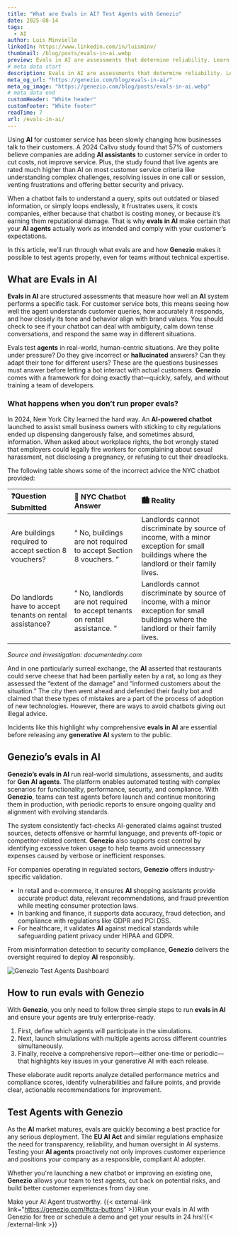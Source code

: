 ```yaml
---
title: "What are Evals in AI? Test Agents with Genezio"
date: 2025-08-14
tags:
  - AI
author: Luis Minvielle
linkedIn: https://www.linkedin.com/in/luisminv/
thumbnail: /blog/posts/evals-in-ai.webp
preview: Evals in AI are assessments that determine reliability. Learn why they matter for customer service bots, and how Genezio helps you test agents.
# meta data start
description: Evals in AI are assessments that determine reliability. Learn why they matter for customer service bots, and how Genezio helps you test agents.
meta_og_url: "https://genezio.com/blog/evals-in-ai/"
meta_og_image: "https://genezio.com/blog/posts/evals-in-ai.webp"
# meta data end
customHeader: "White header"
customFooter: "White footer"
readTime: 7
url: /evals-in-ai/
---
```


Using **AI** for customer service has been slowly changing how businesses talk to their customers. A 2024 Callvu study found that 57% of customers believe companies are adding **AI assistants** to customer service in order to cut costs, not improve service. Plus, the study found that live agents are rated much higher than AI on most customer service criteria like understanding complex challenges, resolving issues in one call or session, venting frustrations and offering better security and privacy.

When a chatbot fails to understand a query, spits out outdated or biased information, or simply loops endlessly, it frustrates users, it costs companies, either because that chatbot is costing money, or because it’s earning them reputational damage. That is why **evals in AI** make certain that your **AI agents** actually work as intended and comply with your customer’s expectations.

In this article, we’ll run through what evals are and how **Genezio** makes it possible to test agents properly, even for teams without technical expertise.

## What are Evals in AI

**Evals in AI** are structured assessments that measure how well an **AI** system performs a specific task. For customer service bots, this means seeing how well the agent understands customer queries, how accurately it responds, and how closely its tone and behavior align with brand values. You should check to see if your chatbot can deal with ambiguity, calm down tense conversations, and respond the same way in different situations.

Evals test **agents** in real-world, human-centric situations. Are they polite under pressure? Do they give incorrect or **hallucinated** answers? Can they adapt their tone for different users? These are the questions businesses must answer before letting a bot interact with actual customers. **Genezio** comes with a framework for doing exactly that—quickly, safely, and without training a team of developers.

### What happens when you don’t run proper evals?

In 2024, New York City learned the hard way. An **AI-powered chatbot** launched to assist small business owners with sticking to city regulations ended up dispensing dangerously false, and sometimes absurd, information. When asked about workplace rights, the bot wrongly stated that employers could legally fire workers for complaining about sexual harassment, not disclosing a pregnancy, or refusing to cut their dreadlocks.

The following table shows some of the incorrect advice the NYC chatbot provided:

| ❓Question Submitted | 🤖 NYC Chatbot Answer | 🏙️ Reality |
| :--- | :--- | :--- |
| Are buildings required to accept section 8 vouchers? | “ No, buildings are not required to accept Section 8 vouchers. ” | Landlords cannot discriminate by source of income, with a minor exception for small buildings where the landlord or their family lives. |
| Do landlords have to accept tenants on rental assistance? | “ No, landlords are not required to accept tenants on rental assistance. ” | Landlords cannot discriminate by source of income, with a minor exception for small buildings where the landlord or their family lives. |

*Source and investigation: documentedny.com*

And in one particularly surreal exchange, the **AI** asserted that restaurants could serve cheese that had been partially eaten by a rat, so long as they assessed the “extent of the damage” and “informed customers about the situation.” The city then went ahead and defended their faulty bot and claimed that these types of mistakes are a part of the process of adoption of new technologies. However, there are ways to avoid chatbots giving out illegal advice.

Incidents like this highlight why comprehensive **evals in AI** are essential before releasing any **generative AI** system to the public.

## Genezio’s evals in AI

**Genezio’s evals in AI** run real-world simulations, assessments, and audits for **Gen AI agents**. The platform enables automated testing with complex scenarios for functionality, performance, security, and compliance. With **Genezio**, teams can test agents before launch and continue monitoring them in production, with periodic reports to ensure ongoing quality and alignment with evolving standards.

The system consistently fact-checks AI-generated claims against trusted sources, detects offensive or harmful language, and prevents off-topic or competitor-related content. **Genezio** also supports cost control by identifying excessive token usage to help teams avoid unnecessary expenses caused by verbose or inefficient responses.

For companies operating in regulated sectors, **Genezio** offers industry-specific validation.
* In retail and e-commerce, it ensures **AI** shopping assistants provide accurate product data, relevant recommendations, and fraud prevention while meeting consumer protection laws.
* In banking and finance, it supports data accuracy, fraud detection, and compliance with regulations like GDPR and PCI DSS.
* For healthcare, it validates **AI** against medical standards while safeguarding patient privacy under HIPAA and GDPR.

From misinformation detection to security compliance, **Genezio** delivers the oversight required to deploy **AI** responsibly.

![Genezio Test Agents Dashboard](https://assets.polymet.ai/glamorous-emerald-618258)

## How to run evals with Genezio

With **Genezio**, you only need to follow three simple steps to run **evals in AI** and ensure your agents are truly enterprise-ready.

1.  First, define which agents will participate in the simulations.
2.  Next, launch simulations with multiple agents across different countries simultaneously.
3.  Finally, receive a comprehensive report—either one-time or periodic—that highlights key issues in your generative AI with each release.

These elaborate audit reports analyze detailed performance metrics and compliance scores, identify vulnerabilities and failure points, and provide clear, actionable recommendations for improvement.

## Test Agents with Genezio

As the **AI** market matures, evals are quickly becoming a best practice for any serious deployment. The **EU AI Act** and similar regulations emphasize the need for transparency, reliability, and human oversight in AI systems. Testing your **AI agents** proactively not only improves customer experience and positions your company as a responsible, compliant AI adopter.

Whether you're launching a new chatbot or improving an existing one, **Genezio** allows your team to test agents, cut back on potential risks, and build better customer experiences from day one.

Make your AI Agent trustworthy. {{< external-link link="https://genezio.com/#cta-buttons" >}}Run your evals in AI with Genezio for free or schedule a demo and get your results in 24 hrs!{{< /external-link >}}